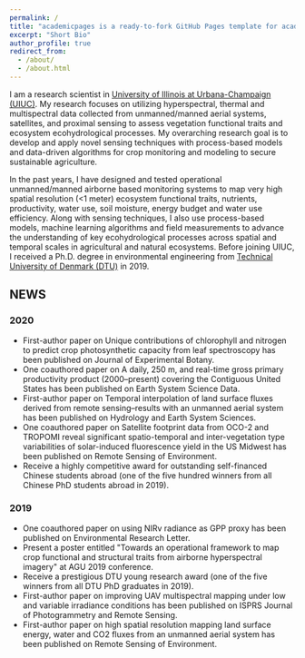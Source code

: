 ```yaml
---
permalink: /
title: "academicpages is a ready-to-fork GitHub Pages template for academic personal websites"
excerpt: "Short Bio"
author_profile: true
redirect_from: 
  - /about/
  - /about.html
---
```


I am a research scientist in [University of Illinois at Urbana-Champaign (UIUC)](https://cabbi.bio/). My research focuses on utilizing hyperspectral, thermal and multispectral data collected from unmanned/manned aerial systems, satellites, and proximal sensing to assess vegetation functional traits and ecosystem ecohydrological processes. My overarching research goal is to develop and apply novel sensing techniques with process-based models and data-driven algorithms for crop monitoring and modeling to secure sustainable agriculture.

In the past years, I have designed and tested operational unmanned/manned airborne based monitoring systems to map very high spatial resolution (<1 meter) ecosystem functional traits, nutrients, productivity, water use, soil moisture, energy budget and water use efficiency. Along with sensing techniques, I also use process-based models, machine learning algorithms and field measurements to advance the understanding of key ecohydrological processes across spatial and temporal scales in agricultural and natural ecosystems. Before joining UIUC, I received a Ph.D. degree in environmental engineering from [Technical University of Denmark (DTU)](https://www.env.dtu.dk/english) in 2019.

## NEWS
### 2020
+ First-author paper on Unique contributions of chlorophyll and nitrogen to predict crop photosynthetic capacity from leaf spectroscopy has been published on Journal of Experimental Botany.
+ One coauthored paper on A daily, 250 m, and real-time gross primary productivity product (2000–present) covering the Contiguous United States has been published on Earth System Science Data.
+ First-author paper on Temporal interpolation of land surface fluxes derived from remote sensing–results with an unmanned aerial system has been published on Hydrology and Earth System Sciences.
+ One coauthored paper on Satellite footprint data from OCO-2 and TROPOMI reveal significant spatio-temporal and inter-vegetation type variabilities of solar-induced fluorescence yield in the US Midwest has been published on Remote Sensing of Environment.
+ Receive a highly competitive award for outstanding self-financed Chinese students abroad (one of the five hundred winners from all Chinese PhD students abroad in 2019).
### 2019
+ One coauthored paper on using NIRv radiance as GPP proxy has been published on Environmental Research Letter.
+ Present a poster entitled "Towards an operational framework to map crop functional and structural traits from airborne hyperspectral imagery" at AGU 2019 conference.
+ Receive a prestigious DTU young research award (one of the five winners from all DTU PhD graduates in 2019).
+ First-author paper on improving UAV multispectral mapping under low and variable irradiance conditions has been published on ISPRS Journal of Photogrammetry and Remote Sensing.
+ First-author paper on high spatial resolution mapping land surface energy, water and CO2 fluxes from an unmanned aerial system has been published on Remote Sensing of Environment.
